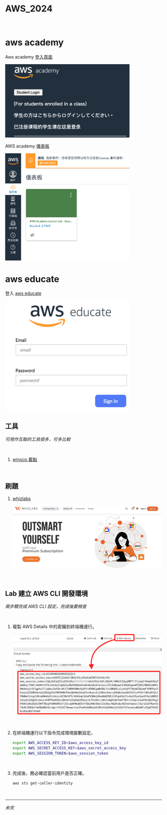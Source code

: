 # AWS_2024

<br>

# aws academy

Aws academy [登入頁面](https://www.awsacademy.com/vforcesite/LMS_Login)

<img src="images/img_01.png" width="400px">

<br>

AWS academy [儀表板](https://awsacademy.instructure.com/)

<img src="images/img_03.png" width="400px">

<br>

# aws educate

登入 [aws educate](https://www.awseducate.com/signin/SiteLogin?language=en_US)

<img src="images/img_02.png" width="400px">

<br>

## 工具

_可用作互聯的工具很多，可多比較_

<br>

1. [winscp 載點](https://winscp.net/eng/download.php)

<br>

##  刷題

1. [whizlabs](https://www.whizlabs.com/)

    ![](images/img_04.png)

<br>

## Lab 建立 AWS CLI 開發環境

_兩步驟完成 AWS CLI 設定，完成後要檢查_

<br>

1. 複製 AWS Details 中的密鑰到終端機運行。

    ![](images/img_05.png)

<br>

2. 在終端機運行以下指令完成環境變數設定。

    ```bash
    export AWS_ACCESS_KEY_ID=$aws_access_key_id
    export AWS_SECRET_ACCESS_KEY=$aws_secret_access_key
    export AWS_SESSION_TOKEN=$aws_session_token
    ```

<br>

3. 完成後，務必確認當前用戶是否正確。

    ```bash
    aws sts get-caller-identity
    ```

<br>

___

_未完_